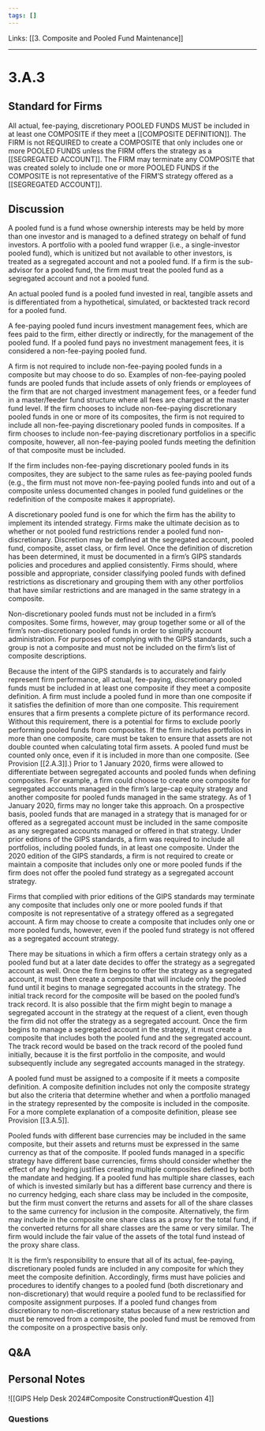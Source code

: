 ```yaml
---
tags: []
---
```

Links: [[3. Composite and Pooled Fund Maintenance]]
___
# 3.A.3
## Standard for Firms
All actual, fee-paying, discretionary POOLED FUNDS MUST be included in at least one COMPOSITE if they meet a [[COMPOSITE DEFINITION]]. The FIRM is not REQUIRED to create a COMPOSITE that only includes one or more POOLED FUNDS unless the FIRM offers the strategy as a [[SEGREGATED ACCOUNT]]. The FIRM may terminate any COMPOSITE that was created solely to include one or more POOLED FUNDS if the COMPOSITE is not representative of the FIRM’S strategy offered as a [[SEGREGATED ACCOUNT]].
## Discussion
A pooled fund is a fund whose ownership interests may be held by more than one investor and is managed to a defined strategy on behalf of fund investors. A portfolio with a pooled fund wrapper (i.e., a single-investor pooled fund), which is unitized but not available to other investors, is treated as a segregated account and not a pooled fund. If a firm is the sub-advisor for a pooled fund, the firm must treat the pooled fund as a segregated account and not a pooled fund.

An actual pooled fund is a pooled fund invested in real, tangible assets and is differentiated from a hypothetical, simulated, or backtested track record for a pooled fund.

A fee-paying pooled fund incurs investment management fees, which are fees paid to the firm, either directly or indirectly, for the management of the pooled fund. If a pooled fund pays no investment management fees, it is considered a non-fee-paying pooled fund.

A firm is not required to include non-fee-paying pooled funds in a composite but may choose to do so. Examples of non-fee-paying pooled funds are pooled funds that include assets of only friends or employees of the firm that are not charged investment management fees, or a feeder fund in a master/feeder fund structure where all fees are charged at the master fund level. If the firm chooses to include non-fee-paying discretionary pooled funds in one or more of its composites, the firm is not required to include all non-fee-paying discretionary pooled funds in composites. If a firm chooses to include non-fee-paying discretionary portfolios in a specific composite, however, all non-fee-paying pooled funds meeting the definition of that composite must be included.

If the firm includes non-fee-paying discretionary pooled funds in its composites, they are subject to the same rules as fee-paying pooled funds (e.g., the firm must not move non-fee-paying pooled funds into and out of a composite unless documented changes in pooled fund guidelines or the redefinition of the composite makes it appropriate).

A discretionary pooled fund is one for which the firm has the ability to implement its intended strategy. Firms make the ultimate decision as to whether or not pooled fund restrictions render a pooled fund non-discretionary. Discretion may be defined at the segregated account, pooled fund, composite, asset class, or firm level. Once the definition of discretion has been determined, it must be documented in a firm’s GIPS standards policies and procedures and applied consistently. Firms should, where possible and appropriate, consider classifying pooled funds with defined restrictions as discretionary and grouping them with any other portfolios that have similar restrictions and are managed in the same strategy in a composite.

Non-discretionary pooled funds must not be included in a firm’s composites. Some firms, however, may group together some or all of the firm’s non-discretionary pooled funds in order to simplify account administration. For purposes of complying with the GIPS standards, such a group is not a composite and must not be included on the firm’s list of composite descriptions.

Because the intent of the GIPS standards is to accurately and fairly represent firm performance, all actual, fee-paying, discretionary pooled funds must be included in at least one composite if they meet a composite definition. A firm must include a pooled fund in more than one composite if it satisfies the definition of more than one composite. This requirement ensures that a firm presents a complete picture of its performance record. Without this requirement, there is a potential for firms to exclude poorly performing pooled funds from composites. If the firm includes portfolios in more than one composite, care must be taken to ensure that assets are not double counted when calculating total firm assets. A pooled fund must be counted only once, even if it is included in more than one composite. (See Provision [[2.A.3]].) Prior to 1 January 2020, firms were allowed to differentiate between segregated accounts and pooled funds when defining composites. For example, a firm could choose to create one composite for segregated accounts managed in the firm’s large-cap equity strategy and another composite for pooled funds managed in the same strategy. As of 1 January 2020, firms may no longer take this approach. On a prospective basis, pooled funds that are managed in a strategy that is managed for or offered as a segregated account must be included in the same composite as any segregated accounts managed or offered in that strategy. Under prior editions of the GIPS standards, a firm was required to include all portfolios, including pooled funds, in at least one composite. Under the 2020 edition of the GIPS standards, a firm is not required to create or maintain a composite that includes only one or more pooled funds if the firm does not offer the pooled fund strategy as a segregated account strategy.

Firms that complied with prior editions of the GIPS standards may terminate any composite that includes only one or more pooled funds if that composite is not representative of a strategy offered as a segregated account. A firm may choose to create a composite that includes only one or more pooled funds, however, even if the pooled fund strategy is not offered as a segregated account strategy.

There may be situations in which a firm offers a certain strategy only as a pooled fund but at a later date decides to offer the strategy as a segregated account as well. Once the firm begins to offer the strategy as a segregated account, it must then create a composite that will include only the pooled fund until it begins to manage segregated accounts in the strategy. The initial track record for the composite will be based on the pooled fund’s track record. It is also possible that the firm might begin to manage a segregated account in the strategy at the request of a client, even though the firm did not offer the strategy as a segregated account. Once the firm begins to manage a segregated account in the strategy, it must create a composite that includes both the pooled fund and the segregated account. The track record would be based on the track record of the pooled fund initially, because it is the first portfolio in the composite, and would subsequently include any segregated accounts managed in the strategy.

A pooled fund must be assigned to a composite if it meets a composite definition. A composite definition includes not only the composite strategy but also the criteria that determine whether and when a portfolio managed in the strategy represented by the composite is included in the composite. For a more complete explanation of a composite definition, please see Provision [[3.A.5]].

Pooled funds with different base currencies may be included in the same composite, but their assets and returns must be expressed in the same currency as that of the composite. If pooled funds managed in a specific strategy have different base currencies, firms should consider whether the effect of any hedging justifies creating multiple composites defined by both the mandate and hedging. If a pooled fund has multiple share classes, each of which is invested similarly but has a different base currency and there is no currency hedging, each share class may be included in the composite, but the firm must convert the returns and assets for all of the share classes to the same currency for inclusion in the composite. Alternatively, the firm may include in the composite one share class as a proxy for the total fund, if the converted returns for all share classes are the same or very similar. The firm would include the fair value of the assets of the total fund instead of the proxy share class.

It is the firm’s responsibility to ensure that all of its actual, fee-paying, discretionary pooled funds are included in any composite for which they meet the composite definition. Accordingly, firms must have policies and procedures to identify changes to a pooled fund (both discretionary and non-discretionary) that would require a pooled fund to be reclassified for composite assignment purposes. If a pooled fund changes from discretionary to non-discretionary status because of a new restriction and must be removed from a composite, the pooled fund must be removed from the composite on a prospective basis only.
## Q&A

## Personal Notes
![[GIPS Help Desk 2024#Composite Construction#Question 4]]

### Questions